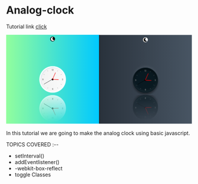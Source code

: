 # Analog-clock

Tutorial link [click]()

![screenshot](Image/scrreenshot.png)

In this tutorial we are going to make the analog clock using basic javascript.

TOPICS COVERED :--

* setInterval()
* addEventlistener()
* -webkit-box-reflect
* toggle Classes
   
